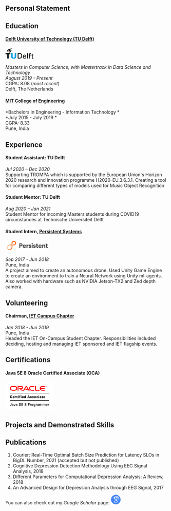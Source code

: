 ## Personal Statement

## Education

#### <a href="https://www.tudelft.nl/">Delft University of Technology (TU Delft)</a>   
<img src="./images/Delft_University_of_Technology_logo.svg" style="height: 35px; align: left;"/>

*Masters in Computer Science, with Mastertrack in Data Science and Technology*  
*August 2019 - Present*  
CGPA: 8.08 (*most recent*)  
Delft, The Netherlands  

#### <a href="http://mitcoe.ac.in/">MIT College of Engineering</a>

*Bachelors in Engineering - Information Technology *  
*July 2015 - July 2019 *  
CGPA: 8.33  
Pune, India   

## Experience

#### Student Assistant: TU Delft
*Jul 2020 – Dec 2020*  
Supporting TROMPA which is supported by the European Union's Horizon  2020 research and innovation programme H2020-EU.3.6.3.1. Creating a tool for comparing different types of models used for Music Object  Recognition

#### Student Mentor: TU Delft
*Aug 2020 – Jan 2021*   
Student Mentor for incoming Masters students during COVID19 circumstances at Technische Universiteit Delft 

#### Student Intern, <a href="https://www.persistent.com/">Persistent Systems</a>
<img src="./images/persistent-systems-logo-hd-png-download.png" style="height: 35px; align:left;" />

*Sep 2017 - Jun 2018*   
Pune, India  
A project aimed to create an autonomous drone. Used Unity Game Engine to create an environment to train a Neural Network using Unity ml-agents. Also worked with hardware such as NVIDIA Jetson-TX2 and Zed depth camera.



## Volunteering

#### Chairman, <a href="https://www.theiet.org/">IET Campus Chapter</a>
*Jan 2018 - Jun 2019*  
Pune, India  
Headed the IET On-Campus Student Chapter. Responsibilities included deciding, hosting and managing IET sponsored and IET flagship events.



## Certifications
#### Java SE 8 Oracle Certified Associate (OCA)

<img src="./images/O_Java-SE-8-OCA-clr.gif" style="height: 90px; align: left; justify: left;" />      
  
    
   
## Projects and Demonstrated Skills  

## Publications
1.  Courier: Real-Time Optimal Batch Size Prediction for Latency SLOs in BigDL
    Number, 2021 (accepted but not published)
2. Cognitive Depression Detection Methodology Using EEG Signal Analysis, 2018
3. Different Parameters for Computational Depression Analysis: A Review, 2018
4. An Advanced Design for Depression Analysis through EEG Signal, 2017

You can also check out my *Google Scholar* page: <a href="https://scholar.google.com/citations?user=URSDQ7wAAAAJ&hl=en"><img src="./images/scholar.png" style="height: 30px; justify: center" /></a>

